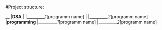 #Project structure:

__
  |__DSA__
  |       |__________1_[programm name]
  |       |__________2_[programm name]
  |__programming__
                  |__________1_[programm name]
                  |__________2_[programm name]
